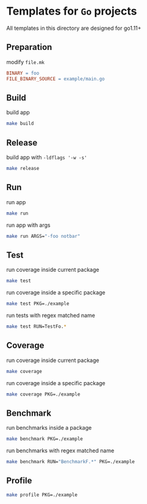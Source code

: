 # Templates for `Go` projects

All templates in this directory are designed for go1.11+

## Preparation

modify `file.mk`

```makefile
BINARY = foo
FILE_BINARY_SOURCE = example/main.go
```

## Build

build app

```bash
make build
```

## Release

build app with `-ldflags '-w -s'`

```bash
make release
```

## Run

run app

```bash
make run
```

run app with args

```bash
make run ARGS="-foo notbar"
```

## Test

run coverage inside current package

```bash
make test
```

run coverage inside a specific package

```bash
make test PKG=./example
```

run tests with regex matched name

```bash
make test RUN=TestFo.*
```

## Coverage

run coverage inside current package

```bash
make coverage
```

run coverage inside a specific package

```bash
make coverage PKG=./example
```

## Benchmark

run benchmarks inside a package

```bash
make benchmark PKG=./example
```

run benchmarks with regex matched name

```bash
make benchmark RUN="BenchmarkF.*" PKG=./example
```

## Profile

```bash
make profile PKG=./example
```
